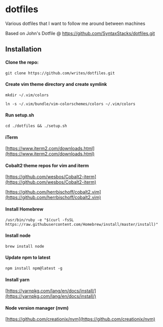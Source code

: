 dotfiles
========

Various dotfiles that I want to follow me around between machines

Based on John's Dotfile @ https://github.com/SyntaxStacks/dotfiles.git

## Installation

#### Clone the repo:
```
git clone https://github.com/writes/dotfiles.git
```

#### Create vim theme directory and create symlink
```
mkdir ~/.vim/colors
```

```
ln -s ~/.vim/bundle/vim-colorschemes/colors ~/.vim/colors
```

#### Run setup.sh
```
cd ./dotfiles && ./setup.sh
```

#### iTerm
[https://www.iterm2.com/downloads.html](https://www.iterm2.com/downloads.html)

#### Cobalt2 theme repos for vim and iterm
[https://github.com/wesbos/Cobalt2-iterm](https://github.com/wesbos/Cobalt2-iterm)

[https://github.com/herrbischoff/cobalt2.vim](https://github.com/herrbischoff/cobalt2.vim)

#### Install Homebrew
```
/usr/bin/ruby -e "$(curl -fsSL https://raw.githubusercontent.com/Homebrew/install/master/install)"
```

#### Install node
```
brew install node
```

#### Update npm to latest
```
npm install npm@latest -g
```
#### Install yarn
[https://yarnpkg.com/lang/en/docs/install/](https://yarnpkg.com/lang/en/docs/install/)

#### Node version manager (nvm)
[https://github.com/creationix/nvm](https://github.com/creationix/nvm)
